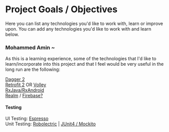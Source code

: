 # Project Goals / Objectives 

Here you can list any technologies you'd like to work with, learn or improve upon.
You can add any technologies you'd like to work with and learn below.

### Mohammed Amin ~
As this is a learning experience, 
some of the technologies that I'd like to learn/incorporate into this project 
and that I feel would be very useful in the long run are the following:  

[Dagger 2](http://google.github.io/dagger/)  
[Retrofit 2](http://square.github.io/retrofit/) OR [Volley](https://android.googlesource.com/platform/frameworks/volley)  
[RxJava/RxAndroid](https://github.com/ReactiveX/RxAndroid)  
[Realm](https://realm.io/) / [Firebase?](https://firebase.google.com/)  
#### Testing
UI Testing: [Espresso](https://google.github.io/android-testing-support-library/docs/espresso/)  
Unit Testing: [Robolectric](http://robolectric.org/) | [JUnit4 / Mockito](https://developer.android.com/training/testing/unit-testing/local-unit-tests.html)  
  
